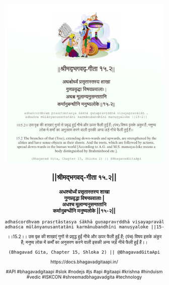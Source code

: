 <img src="../../asset/BG_15_2.png"/>
<center><h2>||श्रीमद्‍भगवद्‍-गीता १५.२||</h2>
<h3>अधश्चोर्ध्वं प्रसृतास्तस्य शाखा<br/>गुणप्रवृद्धा विषयप्रवालाः |<br/>अधश्च मूलान्यनुसन्ततानि<br/>कर्मानुबन्धीनि मनुष्यलोके ||१५-२||</h3>
<pre>adhaścordhvaṃ prasṛtāstasya śākhā guṇapravṛddhā viṣayapravālāḥ .<br/>adhaśca mūlānyanusantatāni karmānubandhīni manuṣyaloke ||15-2||</pre>
<p>।।15.2।। उस वृक्ष की शाखाएं गुणों से प्रवृद्ध हुईं नीचे और ऊपर फैली हुईं हैं; (पंच) विषय इसके अंकुर हैं; मनुष्य लोक में कर्मों का अनुसरण करने वाली इसकी अन्य जड़ें नीचे फैली हुईं हैं।।</p>
<pre>(Bhagavad Gita, Chapter 15, Shloka 2) || @BhagavadGitaApi</pre><p>https://docs.bhagavadgitaapi.in/</p><p>#API #bhagavadgitaapi #slok #nodejs #js #api #gitaapi #krishna #hinduism #vedic #ISKCON #shreemadbhagavadgita #technology</p></center>